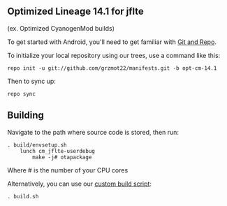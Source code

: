 
Optimized Lineage 14.1 for jflte
---------------
(ex. Optimized CyanogenMod builds)

To get started with Android, you'll need to get
familiar with [Git and Repo](http://source.android.com/source/using-repo.html).

To initialize your local repository using our trees, use a command like this:

    repo init -u git://github.com/grzmot22/manifests.git -b opt-cm-14.1

Then to sync up:

    repo sync

Building
---------------

Navigate to the path where source code is stored, then run:

    . build/envsetup.sh
        lunch cm_jflte-userdebug
            make -j# otapackage
            
Where # is the number of your CPU cores

Alternatively, you can use our [custom build script](https://github.com/JDCTeam/android_vendor_jdc/blob/opt-cm-14.1/build.sh):

    . build.sh

